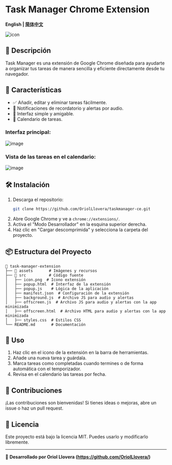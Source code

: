 # Task Manager Chrome Extension

**English | [简体中文](README_zh-CN.md)**

![icon](https://github.com/user-attachments/assets/3c86f31d-1183-470e-b280-409472668bb4)

## 📌 Descripción

Task Manager es una extensión de Google Chrome diseñada para ayudarte a organizar tus tareas de manera sencilla y eficiente directamente desde tu navegador.

## 🚀 Características

- ✅ Añadir, editar y eliminar tareas fácilmente.
- 🔔 Notificaciones de recordatorio y alertas por audio.
- 🎨 Interfaz simple y amigable.
- 🌙 Calendario de tareas.

### Interfaz principal:

![image](https://github.com/user-attachments/assets/0458ad4c-b659-4305-a5eb-50aa7f8f72ad)

### Vista de las tareas en el calendario:

![image](https://github.com/user-attachments/assets/324d35a4-2629-4402-bf79-2069bca3f46b)

## 🛠 Instalación

1. Descarga el repositorio:
   ```sh
   git clone https://github.com/OriolLlovera/taskmanager-ce.git
   ```
2. Abre Google Chrome y ve a `chrome://extensions/`.
3. Activa el "Modo Desarrollador" en la esquina superior derecha.
4. Haz clic en "Cargar descomprimida" y selecciona la carpeta del proyecto.

## 📦 Estructura del Proyecto

```
📂 task-manager-extension
├── 📁 assets       # Imágenes y recursos
├── 📁 src          # Código fuente
│   ├── icon.png  # Icono extensión
│   ├── popup.html  # Interfaz de la extensión
│   ├── popup.js    # Lógica de la aplicación
│   ├── manifest.json  # Configuración de la extensión
│   ├── background.js  # Archivo JS para audio y alertas
│   ├── offscreen.js  # Archivo JS para audio y alertas con la app minimizada
│   ├── offscreen.html  # Archivo HTML para audio y alertas con la app minimizada
│   ├── styles.css  # Estilos CSS
└── README.md       # Documentación
```

## 📝 Uso

1. Haz clic en el icono de la extensión en la barra de herramientas.
2. Añade una nueva tarea y guárdala.
3. Marca tareas como completadas cuando termines o de forma automática con el temporizador.
4. Revisa en el calendario las tareas por fecha.

## 🤝 Contribuciones

¡Las contribuciones son bienvenidas! Si tienes ideas o mejoras, abre un issue o haz un pull request.

## 📜 Licencia

Este proyecto está bajo la licencia MIT. Puedes usarlo y modificarlo libremente.

---

🚀 **Desarrollado por Oriol Llovera (https://github.com/OriolLlovera/)**
